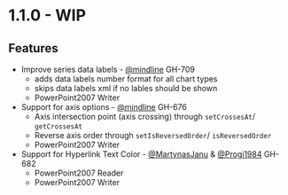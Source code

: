 # 1.1.0 - WIP

## Features
- Improve series data labels - [@mindline](https://github.com/mindline-analytics) GH-709
    - adds data labels number format for all chart types
    - skips data labels xml if no lables should be shown 
    - PowerPoint2007 Writer
- Support for axis options - [@mindline](https://github.com/mindline-analytics) GH-676
    - Axis intersection point (axis crossing) through `setCrossesAt`/ `getCrossesAt`
    - Reverse axis order through `setIsReversedOrder`/ `isReversedOrder`
    - PowerPoint2007 Writer
- Support for Hyperlink Text Color - [@MartynasJanu](https://github.com/MartynasJanu) & [@Progi1984](https://github.com/Progi1984) GH-682
    - PowerPoint2007 Reader
    - PowerPoint2007 Writer
